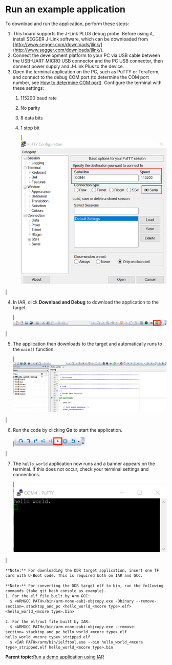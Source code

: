 # Run an example application

To download and run the application, perform these steps:

1.  This board supports the J-Link PLUS debug probe. Before using it, install SEGGER J-Link software, which can be downloaded from [http://www.segger.com/downloads/jlink/](http://www.segger.com/downloads/jlink/).
2.  Connect the development platform to your PC via USB cable between the USB-UART MICRO USB connector and the PC USB connector, then connect power supply and J-Link Plus to the device.
3.  Open the terminal application on the PC, such as PuTTY or TeraTerm, and connect to the debug COM port \(to determine the COM port number, see [How to determine COM port](how_to_determine_com_port.md#)\). Configure the terminal with these settings:
    1.  115200 baud rate
    2.  No parity
    3.  8 data bits
    4.  1 stop bit

        |![](../images/terminal_putty_configuration.png "Terminal (PuTTY) configuration")

|

4.  In IAR, click **Download and Debug** to download the application to the target.

    |![](../images/download_and_debug_button_imx8mq.png "Download and Debug button")

|

5.  The application then downloads to the target and automatically runs to the `main()` function.

    |![](../images/stop_at_main_when_running_debugging_imx8mq.png "Stop at main() when running debugging")

|

6.  Run the code by clicking **Go** to start the application.

    |![](../images/go_button_imx8mq.png "Go button")

|

7.  The `hello_world` application now runs and a banner appears on the terminal. If this does not occur, check your terminal settings and connections.

    |![](../images/text_display_hello_world.png "Text display of the hello_world demo")

|

    **Note:** For downloading the DDR target application, insert one TF card with U-Boot code. This is required both on IAR and GCC.

    **Note:** For converting the DDR target elf to bin, run the following commands (take git bash console as example).
    1. For the elf file built by Arm GCC:
      $ <ARMGCC PATH>/bin/arm-none-eabi-objcopy.exe -Obinary --remove-section=.stacktop_and_pc <hello_world_<mcore type>.elf> <hello_world_<mcore type>.bin>

    2. For the elf/out file built by IAR:
      $ <ARMGCC PATH>/bin/arm-none-eabi-objcopy.exe --remove-section=.stacktop_and_pc hello_world_<mcore type>.elf hello_world_<mcore type>_stripped.elf
      $ <IAR PATH>/arm/bin/ielftool.exe --bin hello_world_<mcore type>_stripped.elf hello_world_<mcore type>.bin


**Parent topic:**[Run a demo application using IAR](../topics/run_a_demo_application_using_iar.md)

